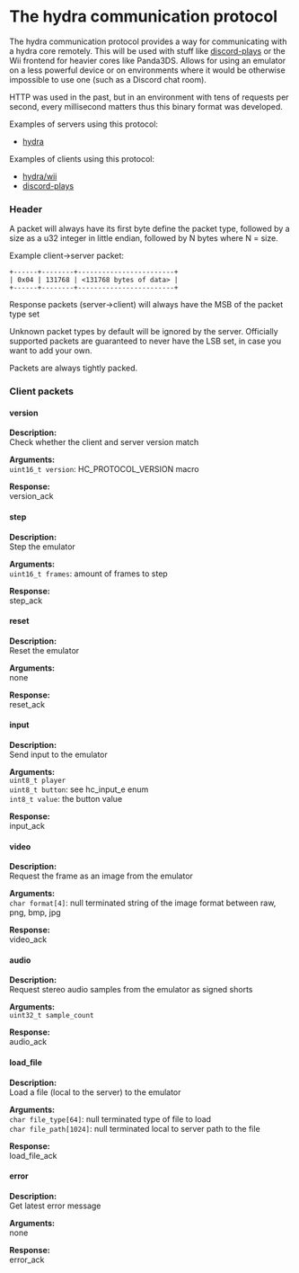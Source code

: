 # The hydra communication protocol

The hydra communication protocol provides a way for communicating with a hydra core
remotely. This will be used with stuff like [discord-plays](https://github.com/OFFTKP/discord-plays)
or the Wii frontend for heavier cores like Panda3DS. Allows for using an emulator on a
less powerful device or on environments where it would be otherwise
impossible to use one (such as a Discord chat room).

HTTP was used in the past, but in an environment with tens of requests per second, every millisecond matters thus
this binary format was developed.

Examples of servers using this protocol:
- [hydra](https://github.com/hydra-emu/hydra)

Examples of clients using this protocol:
- [hydra/wii](https://github.com/hydra-emu/hydra/tree/master/wii)
- [discord-plays](https://github.com/OFFTKP/discord-plays)

### Header

A packet will always have its first byte define the packet type, followed by a size
as a u32 integer in little endian, followed by N bytes where N = size.

Example client->server packet:

```
+------+--------+------------------------+
| 0x04 | 131768 | <131768 bytes of data> |
+------+--------+------------------------+
```

Response packets (server->client) will always have the MSB of the packet type set

Unknown packet types by default will be ignored by the server. Officially supported packets are
guaranteed to never have the LSB set, in case you want to add your own.

Packets are always tightly packed.

### Client packets

#### version

**Description:**    
Check whether the client and server version match

**Arguments:**    
`uint16_t version`: HC_PROTOCOL_VERSION macro

**Response:**    
version_ack

#### step

**Description:**    
Step the emulator

**Arguments:**    
`uint16_t frames`: amount of frames to step

**Response:**    
step_ack

#### reset

**Description:**    
Reset the emulator

**Arguments:**    
none

**Response:**    
reset_ack

#### input

**Description:**    
Send input to the emulator

**Arguments:**    
`uint8_t player`    
`uint8_t button`: see hc_input_e enum    
`int8_t value`: the button value

**Response:**    
input_ack

#### video

**Description:**    
Request the frame as an image from the emulator

**Arguments:**    
`char format[4]`: null terminated string of the image format between raw, png, bmp, jpg

**Response:**    
video_ack

#### audio

**Description:**    
Request stereo audio samples from the emulator as signed shorts

**Arguments:**    
`uint32_t sample_count`

**Response:**    
audio_ack

#### load_file

**Description:**    
Load a file (local to the server) to the emulator

**Arguments:**    
`char file_type[64]`: null terminated type of file to load    
`char file_path[1024]`: null terminated local to server path to the file

**Response:**    
load_file_ack

#### error

**Description:**    
Get latest error message

**Arguments:**    
none

**Response:**    
error_ack